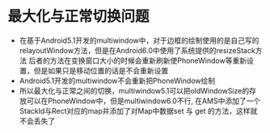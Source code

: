 # 最大化与正常切换问题
- 在基于Android5.1开发的multiwindow中，对于边框的绘制使用的是自己写的relayoutWindow方法，但是在Android6.0中使用了系统提供的resizeStack方法
后者的方法在变换窗口大小的时候会重新刷新使PhoneWindow等重新设置，但是如果只是移动位置的话是不会重新设置
- Android5.1开发的multiwindow不会重新把PhoneWindow绘制
- 所以最大化与正常之间的切换，multiwindow5.1可以把oldWindowSize的存放可以在PhoneWindow中，但是multiwindow6.0不行,
在AMS中添加了一个StackId与Rect对应的map并添加了对Map中数据set 与 get 的方法，这样就不会丢失了
